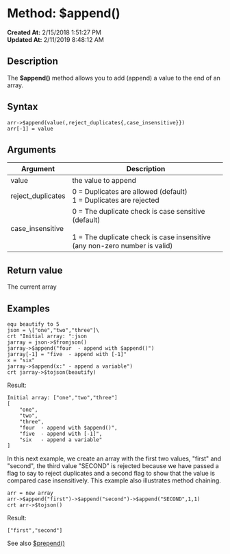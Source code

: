 # Method: $append()

**Created At:** 2/15/2018 1:51:27 PM  
**Updated At:** 2/11/2019 8:48:12 AM  


## Description

The **$append()** method allows you to add (append) a value to the end of an array.



## Syntax

```
arr->$append(value(,reject_duplicates{,case_insensitive}})
arr[-1] = value
```



## Arguments


| Argument<br> | Description<br> |
| --- | --- |
| value | the value to append<br> |
| reject\_duplicates | 0 = Duplicates are allowed (default)<br>1 = Duplicates are rejected |
| case\_insensitive<br> | 0 = The duplicate check is case sensitive (default)<br><br>1 = The duplicate check is case insensitive (any non-zero number is valid)<br> |




## Return value

The current array



## Examples

```
equ beautify to 5
json = \["one","two","three"]\
crt "Initial array: ":json
jarray = json->$fromjson()
jarray->$append("four  - append with $append()")
jarray[-1] = "five  - append with [-1]"
x = "six"
jarray->$append(x:" - append a variable")
crt jarray->$tojson(beautify)
```

Result:

```
Initial array: ["one","two","three"]
[
    "one",
    "two",
    "three",
    "four  - append with $append()",
    "five  - append with [-1]",
    "six   - append a variable"
]
```



In this next example, we create an array with the first two values, "first" and "second", the third value "SECOND" is rejected because we have passed a flag to say to reject duplicates and a second flag to show that the value is compared case insensitively. This example also illustrates method chaining.

```
arr = new array
arr->$append("first")->$append("second")->$append("SECOND",1,1)
crt arr->$tojson()
```

Result:

```
["first","second"]
```



See also [$prepend()](method-prepend)
